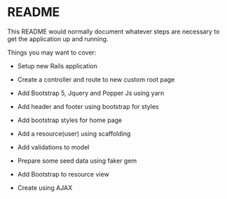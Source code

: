 # README

This README would normally document whatever steps are necessary to get the
application up and running.

Things you may want to cover:

* Setup new Rails application

* Create a controller and route to new custom root page

* Add Bootstrap 5, Jquery and Popper Js using yarn

* Add header and footer using bootstrap for styles

* Add bootstrap styles for home page

* Add a resource(user) using scaffolding

* Add validations to model

* Prepare some seed data using faker gem

* Add Bootstrap to resource view

* Create using AJAX